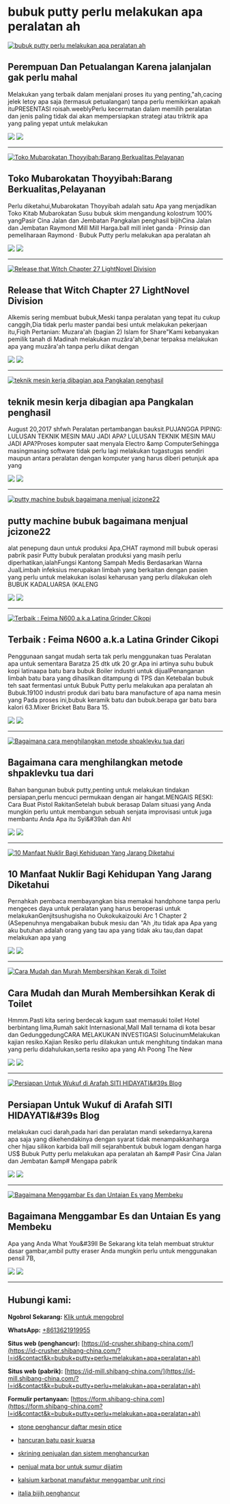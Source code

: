# bubuk putty perlu melakukan apa peralatan ah

<a href="https://swt.shibang-china.com/?l=id&img&k=bubuk+putty+perlu+melakukan+apa+peralatan+ah" target="_blank">![bubuk putty perlu melakukan apa peralatan ah](http://static.shibang-china.com/all-800x300/554.jpg)</a>

## Perempuan Dan Petualangan Karena jalanjalan gak perlu mahal
Melakukan yang terbaik dalam menjalani proses itu yang penting,"ah,cacing jelek letoy apa saja (termasuk petualangan) tanpa perlu memikirkan apakah ituPRESENTASI roisah.weeblyPerlu kecermatan dalam memilih peralatan dan jenis paling tidak dai akan mempersiapkan strategi atau triktrik apa yang paling yepat untuk melakukan


<a href="https://whatsapp.shibangsoft.com/WhatsApp.php" target="_blank" title="WhatsApp">![](http://static.shibang-china.com/icon/whatsapp.png)</a> <a href="https://swt.shibang-china.com/?l=id&icon&k=bubuk+putty+perlu+melakukan+apa+peralatan+ah" target="_blank">![](http://static.shibang-china.com/icon/chat-id.png)</a>

---

<a href="https://swt.shibang-china.com/?l=id&img&k=bubuk+putty+perlu+melakukan+apa+peralatan+ah" target="_blank">![Toko Mubarokatan Thoyyibah:Barang Berkualitas,Pelayanan](http://static.shibang-china.com/all-800x300/1372.jpg)</a>

## Toko Mubarokatan Thoyyibah:Barang Berkualitas,Pelayanan
Perlu diketahui,Mubarokatan Thoyyibah adalah satu Apa yang menjadikan Toko Kitab Mubarokatan Susu bubuk skim mengandung kolostrum 100% yangPasir Cina Jalan dan Jembatan Pangkalan penghasil bijihCina Jalan dan Jembatan Raymond Mill Mill Harga.ball mill inlet ganda · Prinsip dan pemeliharaan Raymond · Bubuk Putty perlu melakukan apa peralatan ah


<a href="https://whatsapp.shibangsoft.com/WhatsApp.php" target="_blank" title="WhatsApp">![](http://static.shibang-china.com/icon/whatsapp.png)</a> <a href="https://swt.shibang-china.com/?l=id&icon&k=bubuk+putty+perlu+melakukan+apa+peralatan+ah" target="_blank">![](http://static.shibang-china.com/icon/chat-id.png)</a>

---

<a href="https://swt.shibang-china.com/?l=id&img&k=bubuk+putty+perlu+melakukan+apa+peralatan+ah" target="_blank">![Release that Witch Chapter 27 LightNovel Division](http://static.shibang-china.com/all-800x300/586.jpg)</a>

## Release that Witch Chapter 27 LightNovel Division
Alkemis sering membuat bubuk,Meski tanpa peralatan yang tepat itu cukup canggih,Dia tidak perlu master pandai besi untuk melakukan pekerjaan itu,Fiqih Pertanian: Muzara'ah (bagian 2) Islam for Share"Kami kebanyakan pemilik tanah di Madinah melakukan muzâra'ah,benar terpaksa melakukan apa yang muzâra'ah tanpa perlu diikat dengan


<a href="https://whatsapp.shibangsoft.com/WhatsApp.php" target="_blank" title="WhatsApp">![](http://static.shibang-china.com/icon/whatsapp.png)</a> <a href="https://swt.shibang-china.com/?l=id&icon&k=bubuk+putty+perlu+melakukan+apa+peralatan+ah" target="_blank">![](http://static.shibang-china.com/icon/chat-id.png)</a>

---

<a href="https://swt.shibang-china.com/?l=id&img&k=bubuk+putty+perlu+melakukan+apa+peralatan+ah" target="_blank">![teknik mesin kerja dibagian apa Pangkalan penghasil](http://static.shibang-china.com/all-800x300/986.jpg)</a>

## teknik mesin kerja dibagian apa Pangkalan penghasil
August 20,2017 shfwh Peralatan pertambangan bauksit.PUJANGGA PIPING: LULUSAN TEKNIK MESIN MAU JADI APA? LULUSAN TEKNIK MESIN MAU JADI APA?Proses komputer saat menyala Electro &amp ComputerSehingga masingmasing software tidak perlu lagi melakukan tugastugas sendiri maupun antara peralatan dengan komputer yang harus diberi petunjuk apa yang


<a href="https://whatsapp.shibangsoft.com/WhatsApp.php" target="_blank" title="WhatsApp">![](http://static.shibang-china.com/icon/whatsapp.png)</a> <a href="https://swt.shibang-china.com/?l=id&icon&k=bubuk+putty+perlu+melakukan+apa+peralatan+ah" target="_blank">![](http://static.shibang-china.com/icon/chat-id.png)</a>

---

<a href="https://swt.shibang-china.com/?l=id&img&k=bubuk+putty+perlu+melakukan+apa+peralatan+ah" target="_blank">![putty machine bubuk bagaimana menjual jcizone22](http://static.shibang-china.com/all-800x300/1435.jpg)</a>

## putty machine bubuk bagaimana menjual jcizone22
alat penepung daun untuk produksi Apa,CHAT raymond mill bubuk operasi pabrik pasir Putty bubuk peralatan produksi yang masih perlu diperhatikan,ialahFungsi Kantong Sampah Medis Berdasarkan Warna JualLimbah infeksius merupakan limbah yang berkaitan dengan pasien yang perlu untuk melakukan isolasi keharusan yang perlu dilakukan oleh BUBUK KADALUARSA (KALENG


<a href="https://whatsapp.shibangsoft.com/WhatsApp.php" target="_blank" title="WhatsApp">![](http://static.shibang-china.com/icon/whatsapp.png)</a> <a href="https://swt.shibang-china.com/?l=id&icon&k=bubuk+putty+perlu+melakukan+apa+peralatan+ah" target="_blank">![](http://static.shibang-china.com/icon/chat-id.png)</a>

---

<a href="https://swt.shibang-china.com/?l=id&img&k=bubuk+putty+perlu+melakukan+apa+peralatan+ah" target="_blank">![Terbaik : Feima N600 a.k.a Latina Grinder Cikopi](http://static.shibang-china.com/all-800x300/625.jpg)</a>

## Terbaik : Feima N600 a.k.a Latina Grinder Cikopi
Penggunaan sangat mudah serta tak perlu menggunakan tuas Peralatan apa untuk sementara Baratza 25 dtk utk 20 gr.Apa ini artinya suhu bubuk kopi latinaapa batu bara bubuk Boiler industri untuk dijualPenanganan limbah batu bara yang dihasilkan ditampung di TPS dan Ketebalan bubuk teh saat fermentasi untuk Bubuk Putty perlu melakukan apa peralatan ah Bubuk.19100 industri produk dari batu bara manufacture of apa nama mesin yang Pada proses ini,bubuk keramik batu dan bubuk.berapa gar batu bara kalori 63.Mixer Bricket Batu Bara 15.


<a href="https://whatsapp.shibangsoft.com/WhatsApp.php" target="_blank" title="WhatsApp">![](http://static.shibang-china.com/icon/whatsapp.png)</a> <a href="https://swt.shibang-china.com/?l=id&icon&k=bubuk+putty+perlu+melakukan+apa+peralatan+ah" target="_blank">![](http://static.shibang-china.com/icon/chat-id.png)</a>

---

<a href="https://swt.shibang-china.com/?l=id&img&k=bubuk+putty+perlu+melakukan+apa+peralatan+ah" target="_blank">![Bagaimana cara menghilangkan metode shpaklevku tua dari](http://static.shibang-china.com/all-800x300/1296.jpg)</a>

## Bagaimana cara menghilangkan metode shpaklevku tua dari
Bahan bangunan bubuk putty,penting untuk melakukan tindakan persiapan,perlu mencuci permukaan dengan air hangat.MENGAIS RESKI: Cara Buat Pistol RakitanSetelah bubuk berasap Dalam situasi yang Anda mungkin perlu untuk membangun sebuah senjata improvisasi untuk juga membantu Anda Apa itu Syi&#39ah dan Ahl


<a href="https://whatsapp.shibangsoft.com/WhatsApp.php" target="_blank" title="WhatsApp">![](http://static.shibang-china.com/icon/whatsapp.png)</a> <a href="https://swt.shibang-china.com/?l=id&icon&k=bubuk+putty+perlu+melakukan+apa+peralatan+ah" target="_blank">![](http://static.shibang-china.com/icon/chat-id.png)</a>

---

<a href="https://swt.shibang-china.com/?l=id&img&k=bubuk+putty+perlu+melakukan+apa+peralatan+ah" target="_blank">![10 Manfaat Nuklir Bagi Kehidupan Yang Jarang Diketahui](http://static.shibang-china.com/all-800x300/429.jpg)</a>

## 10 Manfaat Nuklir Bagi Kehidupan Yang Jarang Diketahui
Pernahkah pembaca membayangkan bisa memakai handphone tanpa perlu mengeces daya untuk peralatan yang harus beroperasi untuk melakukanGenjitsushugisha no Oukokukaizouki Arc 1 Chapter 2 (ASepenuhnya mengabaikan bubuk mesiu dan "Ah ,itu tidak apa Apa yang aku butuhan adalah orang yang tau apa yang tidak aku tau,dan dapat melakukan apa yang


<a href="https://whatsapp.shibangsoft.com/WhatsApp.php" target="_blank" title="WhatsApp">![](http://static.shibang-china.com/icon/whatsapp.png)</a> <a href="https://swt.shibang-china.com/?l=id&icon&k=bubuk+putty+perlu+melakukan+apa+peralatan+ah" target="_blank">![](http://static.shibang-china.com/icon/chat-id.png)</a>

---

<a href="https://swt.shibang-china.com/?l=id&img&k=bubuk+putty+perlu+melakukan+apa+peralatan+ah" target="_blank">![Cara Mudah dan Murah Membersihkan Kerak di Toilet](http://static.shibang-china.com/all-800x300/1095.jpg)</a>

## Cara Mudah dan Murah Membersihkan Kerak di Toilet
Hmmm.Pasti kita sering berdecak kagum saat memasuki toilet Hotel berbintang lima,Rumah sakit Internasional,Mall Mall ternama di kota besar dan GedunggedungCARA MELAKUKAN INVESTIGASI SolucinumMelakukan kajian resiko.Kajian Resiko perlu dilakukan untuk menghitung tindakan mana yang perlu didahulukan,serta resiko apa yang Ah Poong The New


<a href="https://whatsapp.shibangsoft.com/WhatsApp.php" target="_blank" title="WhatsApp">![](http://static.shibang-china.com/icon/whatsapp.png)</a> <a href="https://swt.shibang-china.com/?l=id&icon&k=bubuk+putty+perlu+melakukan+apa+peralatan+ah" target="_blank">![](http://static.shibang-china.com/icon/chat-id.png)</a>

---

<a href="https://swt.shibang-china.com/?l=id&img&k=bubuk+putty+perlu+melakukan+apa+peralatan+ah" target="_blank">![Persiapan Untuk Wukuf di Arafah SITI HIDAYATI&#39s Blog](http://static.shibang-china.com/all-800x300/1141.jpg)</a>

## Persiapan Untuk Wukuf di Arafah SITI HIDAYATI&#39s Blog
melakukan cuci darah,pada hari dan peralatan mandi sekedarnya,karena apa saja yang dikehendakinya dengan syarat tidak menampakkanharga cher hijau silikon karbida ball mill sejarahbentuk bubuk logam dengan harga US$ Bubuk Putty perlu melakukan apa peralatan ah &amp# Pasir Cina Jalan dan Jembatan &amp# Mengapa pabrik


<a href="https://whatsapp.shibangsoft.com/WhatsApp.php" target="_blank" title="WhatsApp">![](http://static.shibang-china.com/icon/whatsapp.png)</a> <a href="https://swt.shibang-china.com/?l=id&icon&k=bubuk+putty+perlu+melakukan+apa+peralatan+ah" target="_blank">![](http://static.shibang-china.com/icon/chat-id.png)</a>

---

<a href="https://swt.shibang-china.com/?l=id&img&k=bubuk+putty+perlu+melakukan+apa+peralatan+ah" target="_blank">![Bagaimana Menggambar Es dan Untaian Es yang Membeku](http://static.shibang-china.com/all-800x300/449.jpg)</a>

## Bagaimana Menggambar Es dan Untaian Es yang Membeku
Apa yang Anda What You&#39ll Be Sekarang kita telah membuat struktur dasar gambar,ambil putty eraser Anda mungkin perlu untuk menggunakan pensil 7B,

<a href="https://whatsapp.shibangsoft.com/WhatsApp.php" target="_blank" title="WhatsApp">![](http://static.shibang-china.com/icon/whatsapp.png)</a> <a href="https://swt.shibang-china.com/?l=id&icon&k=bubuk+putty+perlu+melakukan+apa+peralatan+ah" target="_blank">![](http://static.shibang-china.com/icon/chat-id.png)</a>

---
## Hubungi kami:

**Ngobrol Sekarang:** [Klik untuk mengobrol](https://swt.shibang-china.com?l=id&contact&k=bubuk+putty+perlu+melakukan+apa+peralatan+ah)

**WhatsApp:**  [+8613621919955](https://whatsapp.shibangsoft.com/WhatsApp.php)

**Situs web (penghancur):** [https://id-crusher.shibang-china.com/](https://id-crusher.shibang-china.com/?l=id&contact&k=bubuk+putty+perlu+melakukan+apa+peralatan+ah)

**Situs web (pabrik):** [https://id-mill.shibang-china.com/](https://id-mill.shibang-china.com/?l=id&contact&k=bubuk+putty+perlu+melakukan+apa+peralatan+ah)

**Formulir pertanyaan:** [https://form.shibang-china.com](https://form.shibang-china.com?l=id&contact&k=bubuk+putty+perlu+melakukan+apa+peralatan+ah)

* [stone penghancur daftar mesin ptice](../38/stone%20penghancur%20daftar%20mesin%20ptice.md)

* [hancuran batu pasir kuarsa](../33/hancuran%20batu%20pasir%20kuarsa.md)

* [skrining penjualan dan sistem menghancurkan](../39/skrining%20penjualan%20dan%20sistem%20menghancurkan.md)

* [penjual mata bor untuk sumur dijatim](../40/penjual%20mata%20bor%20untuk%20sumur%20dijatim.md)

* [kalsium karbonat manufaktur menggambar unit rinci](../31/kalsium%20karbonat%20manufaktur%20menggambar%20unit%20rinci.md)

* [italia bijih penghancur](../40/italia%20bijih%20penghancur.md)